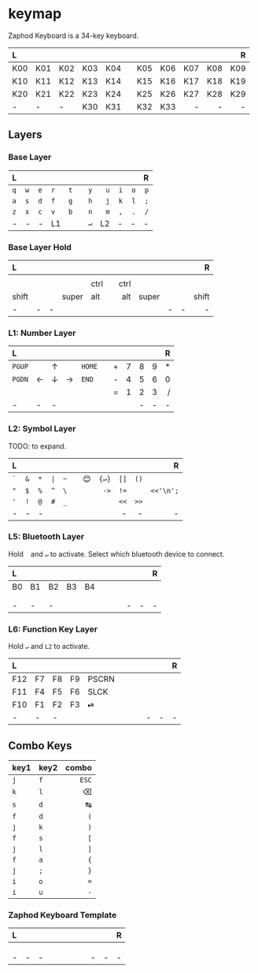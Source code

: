 # keymap

Zaphod Keyboard is a 34-key keyboard.

| L   |     |     |     |     |      |     |     |     |     | R   |
| :-- | :-- | :-- | :-- | :-- | :--: | --: | --: | --: | --: | --: |
| K00 | K01 | K02 | K03 | K04 |      | K05 | K06 | K07 | K08 | K09 |
| K10 | K11 | K12 | K13 | K14 |      | K15 | K16 | K17 | K18 | K19 |
| K20 | K21 | K22 | K23 | K24 |      | K25 | K26 | K27 | K28 | K29 |
| -   | -   | -   | K30 | K31 |      | K32 | K33 | -   | -   | -   |

## Layers

### Base Layer
| L   |     |     |     |     |      |       |     |     |     | R   |
| :-- | :-- | :-- | :-- | :-- | :--: | --:   | --: | --: | --: | --: |
| `q` | `w` | `e` | `r` | `t` |      | `y`   | `u` | `i` | `o` | `p` |
| `a` | `s` | `d` | `f` | `g` |      | `h`   | `j` | `k` | `l` | `;` |
| `z` | `x` | `c` | `v` | `b` |      | `n`   | `m` | `,` | `.` | `/` |
| -   | -   | -   | L1  | ` ` |      | `↵` | L2  | -   | -   | -   |


### Base Layer Hold
| L     |     |     |       |      |      |      |       |     |     | R     |
| :--   | :-- | :-- | :--   | :--  | :--: | --:  | --:   | --: | --: | --:   |
|       |     |     |       |      |      |      |       |     |     |       |
|       |     |     |       | ctrl |      | ctrl |       |     |     |       |
| shift |     |     | super | alt  |      | alt  | super |     |     | shift |
| -     | -   | -   |       |      |      |      |       | -   | -   | -     |

### L1: Number Layer 
| L      |     |     |     |        |      |     |     |     |     | R   |
| :--    | :-- | :-- | :-- | :--    | :--: | --: | --: | --: | --: | --: |
| `PGUP` |     | ↑   |     | `HOME` |      | +   | 7   | 8   | 9   | *   |
| `PGDN` | ←   | ↓   | →   | `END`  |      | -   | 4   | 5   | 6   | 0   |
|        |     |     |     |        |      | =   | 1   | 2   | 3   | /   |
| -      | -   | -   |     |        |      |     |     | -   | -   | -   |

### L2: Symbol Layer

TODO: to expand.

| L       |     |     |     |     |      |     |      |     |     | R       |
| :--     | :-- | :-- | :-- | :-- | :--: | --: | --:  | --: | --: | --:     |
| `` ` `` | `&` | `*` | `\|` | `~` |     |  😊 | `{↵}`| `[]`| `()`|         |
| `"`     | `$` | `%` | `^`  | `\` |     |     | `->` |`!=` |     |`<<'\n';`|
| `'`     | `!` | `@` | `#`  | `_` |     |     |      |`<<` | `>>`|         |
| -       | -   | -   |     |     |      |     |      | -   | -   | -       |

### L5: Bluetooth Layer
Hold ` ` and `↵` to activate.
Select which bluetooth device to connect.

| L   |     |     |     |     |      |     |     |     |     | R   |
| :-- | :-- | :-- | :-- | :-- | :--: | --: | --: | --: | --: | --: |
| B0  | B1  | B2  | B3  | B4  |      |     |     |     |     |     |
|     |     |     |     |     |      |     |     |     |     |     |
|     |     |     |     |     |      |     |     |     |     |     |
| -   | -   | -   |     |     |      |     |     | -   | -   | -   |


### L6: Function Key Layer

Hold `↵` and `L2` to activate.

| L   |     |     |     |     |      |     |     |     |     | R   |
| :-- | :-- | :-- | :-- | :-- | :--: | --: | --: | --: | --: | --: |
| F12 | F7  | F8  | F9  | PSCRN    |      |     |     |     |     |     |
| F11 | F4  | F5  | F6  | SLCK    |      |     |     |     |     |     |
| F10 | F1  | F2  | F3  | ⏯   |      |     |     |     |     |     |
| -   | -   | -   |     |     |      |     |     | -   | -   | -   |

## Combo Keys

|key1 |key2 | combo |
|:-- |:-- | --: |
|`j` | `f` | `ESC` |
|`k` | `l` | ⌫ |
|`s` | `d` | ↹ |
|`f` | `d` | `(` |
|`j` | `k` | `)`|
|`f` | `s` | `[`|
|`j` | `l` | `]`|
|`f` | `a` |`{` |
|`j` | `;` |`}` |
|`i` | `o` | `=`|
|`i` | `u` | `-`|

### Zaphod Keyboard Template
| L   |     |     |     |     |      |     |     |     |     | R   |
| :-- | :-- | :-- | :-- | :-- | :--: | --: | --: | --: | --: | --: |
|     |     |     |     |     |      |     |     |     |     |     |
|     |     |     |     |     |      |     |     |     |     |     |
|     |     |     |     |     |      |     |     |     |     |     |
| -   | -   | -   |     |     |      |     |     | -   | -   | -   |
